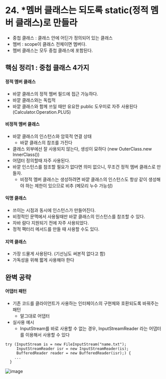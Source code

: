 # 24. *멤버 클래스는 되도록 static(정적 멤버 클래스)로 만들라
 * 중첩 클래스 : 클래스 안에 어딘가 정의되어 있는 클래스
 * 멤버 : scope이 클래스 전체이면 멤버다.
 * 멤버 클래스는 모두 중첩 클래스에 포함된다.

## 핵심 정리1 : 중첩 클래스 4가지
#### 정적 멤버 클래스
 * 바깥 클래스의 정적 멤버 필드에 접근 가능하다.
 * 바깥 클래스와는 독립적
 * 바깥 클래스와 함께 쓰일 때만 유요한 public 도우미로 자주 사용된다 (Calculator.Operation.PLUS)
#### 비정적 멤버 클래스
 * 바깥 클래스의 인스턴스와 암묵적 연결 상태
   * 바깥 클래스의 참조를 가진다
 * 클래스 외부에선 잘 사용되지 않는다, 생성이 묘하다 (new OuterClass.new InnerClass())
 * 어댑터 정의할때 자주 사용된다.
 * 바깥 인스턴스를 참조할 필요가 없다면 의미 없으니, 무조건 정적 멤버 클래스로 만들자.
    * 비정적 멤버 클래스는 생성하려면 바깥 클래스의 인스턴스도 항상 같이 생성해야 하는 제한이 있으므로 비추 (메모리 누수 가능성)
#### 익명 클래스
 * 쓰이는 시점과 동시에 인스턴스가 만들어진다.
 * 비정적인 문맥에서 사용될때만 바깥 클래스의 인스턴스를 참조할 수 있다.
 * 자바 람다 지원되기 전에 자주 사용되었다.
 * 정적 팩터리 메서드를 만들 때 사용할 수도 있다.
#### 지역 클래스
 * 가장 드물게 사용된다. (기선님도 써본적 없다고 함)
 * 가독성을 위해 짧게 사용해야 한다

## 완벽 공략
#### 어댑터 패턴
 * 기존 코드를 클라이언트가 사용하는 인터페이스의 구현체와 호환되도록 바꿔주는 패턴
    * 말그대로 어댑터
 * 실사용 예시
    * InputStream를 바로 사용할 수 없는 경우, InputStreamReader 라는 어댑터를 이용해서 사용할 수 있다
```
try (InputStream is = new FileInputStream("name.txt");
     InputStreamReader isr = new InputStreamReader(is);
     BufferedReader reader = new BufferedReader(isr);) {
    ...
  }
```

![image](https://github.com/jaehleeee/study-docs/assets/48814463/b69050ed-7090-48f4-8d7e-c68749c87416)

